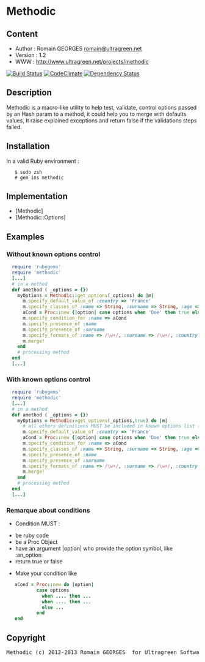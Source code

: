 # Methodic

## Content

* Author : Romain GEORGES <romain@ultragreen.net> 
* Version : 1.2
* WWW : http://www.ultragreen.net/projects/methodic


[![Build Status](https://travis-ci.org/lecid/methodic.png?branch=master)](https://travis-ci.org/lecid/methodic) [![CodeClimate](https://codeclimate.com/github/lecid/methodic.png)](https://codeclimate.com/github/lecid/methodic)
[![Dependency Status](https://gemnasium.com/lecid/methodic.png)](https://gemnasium.com/lecid/methodic)

## Description 

Methodic is a macro-like utility to help test, validate, control options passed by an Hash param to a method, it could help you to merge with defaults values, 
It raise explained exceptions and return false if the validations steps failed.

## Installation

In a valid Ruby environment :

```
   $ sudo zsh
   # gem ins methodic
```
## Implementation 

* [Methodic]
* [Methodic::Options]

## Examples

### Without known options control

```ruby
  require 'rubygems'                                                                                                                                                                             
  require 'methodic'
  [...]                                                                                                                                                                                          
  # in a method                                                                                                                                                                                  
  def amethod ( _options = {})                                                                                                                                                                   
    myOptions = Methodic::get_options(_options) do |m|                                                                                                                                           
      m.specify_default_value_of :country => 'France'                                                                                                                                            
      m.specify_classes_of :name => String, :surname => String, :age => Fixnum, :country => String                                                                                               
      aCond = Proc::new {|option| case options when 'Doe' then true else false end }                                                                                                                
      m.specify_condition_for :name => aCond
      m.specify_presence_of :name                                                                                                                                                                
      m.specify_presence_of :surname                                                                                                                                                             
      m.specify_formats_of :name => /\w+/, :surname => /\w+/, :country => /\w+/                                                                                                                  
      m.merge!                                                                                                                                                                                   
    end                                                                                                                                                                                          
    # processing method                                                                                                                                                                          
  end                                                                                                                                                                                    
  [...]  
```

### With known options control

```ruby
  require 'rubygems'                                                                                                                                                                             
  require 'methodic'
  [...]                                                                                                                                                                                          
  # in a method                                                                                                                                                                                  
  def amethod ( _options = {})                                                                                                                                                                   
    myOptions = Methodic::get_options(_options,true) do |m|
      # all others definitions MUST be included in known options list (explained in Spec), so :                                                                                                             m.specify_known_options [:country,:name,:surname, :age]          
      m.specify_default_value_of :country => 'France'
      aCond = Proc::new {|option| case options when 'Doe' then true else false end }                                                                                                                
      m.specify_condition_for :name => aCond                                                                                                                                            
      m.specify_classes_of :name => String, :surname => String, :age => Fixnum, :country => String                                                                                               
      m.specify_presence_of :name                                                                                                                                                                
      m.specify_presence_of :surname                                                                                                                                                             
      m.specify_formats_of :name => /\w+/, :surname => /\w+/, :country => /\w+/                                                                                                                  
      m.merge!                                                                                                                                                                                   
    end                                                                                                                                                                                          
    # processing method                                                                                                                                                                          
  end                                                                                                                                                                                    
  [...]  
```

### Remarque about conditions 


* Condition MUST :

- be ruby code
- be a Proc Object
- have an argument |option| who provide the option symbol, like :an_option
- return true or false

* Make your condition like

```ruby
   aCond = Proc::new do |option| 
           case options
             when .... then ...
             when .... then ...
             else ...
           end
   end
```


## Copyright

<pre>Methodic (c) 2012-2013 Romain GEORGES <romain@ultragreen.net> for Ultragreen Software </pre>

